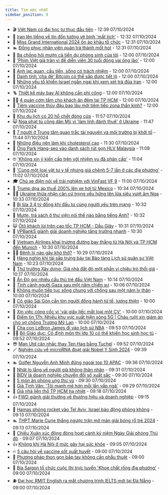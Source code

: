```yaml
---
title: Tim mới nhất
sidebar_position: 9
---
```


<!-- vnexpress-tin-moi-nhat:START -->
- 🎬 [Việt Nam có đại học tư thục đầu tiên](https://vnexpress.net/viet-nam-co-dai-hoc-tu-thuc-dau-tien-4801327.html) - 12:39 07/10/2024
- 🐎 [Iran lên tiếng về tin đồn tướng vệ binh &#39;mất tích&#39;](https://vnexpress.net/iran-len-tieng-ve-tin-don-tuong-ve-binh-mat-tich-4801321.html) - 12:32 07/10/2024
- 🦍 [Miss Grand International 2024 ồn ào khâu tổ chức](https://vnexpress.net/miss-grand-international-2024-on-ao-khau-to-chuc-4801268.html) - 12:31 07/10/2024
- 🏊 [Đồng phục nhân viên quán trà thành mốt hot](https://vnexpress.net/dong-phuc-nhan-vien-quan-tra-thanh-mot-hot-4801055.html) - 12:31 07/10/2024
- 🎊 [Ba chồng hỏi mượn cả tiền dự phòng sinh của tôi](https://vnexpress.net/ba-chong-hoi-muon-ca-tien-du-phong-sinh-cua-toi-4801189.html) - 12:00 07/10/2024
- 🎃 [&#39;Phim Việt giả trân vì để diễn viên 30 tuổi đóng vai ông lão&#39;](https://vnexpress.net/phim-viet-gia-tran-vi-de-dien-vien-30-tuoi-dong-vai-ong-lao-4801188.html) - 12:00 07/10/2024
- 🧰 [Anh lạc quan, cầu tiến, sống có trách nhiệm](https://vnexpress.net/anh-lac-quan-cau-tien-song-co-trach-nhiem-4801071.html) - 12:00 07/10/2024
- 🔭 [Danh tính &#39;cha đẻ&#39; Bitcoin có thể sắp được tiết lộ](https://vnexpress.net/danh-tinh-cha-de-bitcoin-co-the-sap-duoc-tiet-lo-4801033.html) - 12:00 07/10/2024
- 🫶 [Những yếu tố khiến Israel ngần ngại khi xem xét trả đũa Iran](https://vnexpress.net/nhung-yeu-to-khien-israel-ngan-ngai-khi-xem-xet-tra-dua-iran-4800937.html) - 12:00 07/10/2024
- 🪜 [Thiết kế máy bay AI không cần phi công](https://vnexpress.net/thiet-ke-may-bay-ai-khong-can-phi-cong-4800921.html) - 12:00 07/10/2024
- 👨‍🏫 [4 quán cơm tấm cho khách ăn đêm tại TP HCM](https://vnexpress.net/4-quan-com-tam-cho-khach-an-dem-tai-tp-hcm-4799972.html) - 12:00 07/10/2024
- 🎊 [Tiêm vaccine thủy đậu bao lâu mới tiêm tiếp zona thần kinh?](https://vnexpress.net/tiem-vaccine-thuy-dau-bao-lau-moi-tiem-tiep-zona-than-kinh-4801237.html) - 12:00 07/10/2024
- 🎊 [Khu du lịch có 20 hổ chết đóng cửa](https://vnexpress.net/khu-du-lich-co-20-ho-chet-dong-cua-4801315.html) - 11:57 07/10/2024
- 😺 [Nga phạt tù công dân Mỹ vì &#39;làm lính đánh thuê&#39; ở Ukraine](https://vnexpress.net/nga-phat-tu-cong-dan-my-vi-lam-linh-danh-thue-o-ukraine-4801302.html) - 11:47 07/10/2024
- 🐘 [7 người ở Trung tâm quan trắc tài nguyên và môi trường bị khởi tố](https://vnexpress.net/7-nguoi-o-trung-tam-quan-trac-tai-nguyen-va-moi-truong-bi-khoi-to-4801312.html) - 11:44 07/10/2024
- 🌁 [Những điều nên làm khi cholesterol cao](https://vnexpress.net/nhung-dieu-nen-lam-khi-cholesterol-cao-4801107.html) - 11:30 07/10/2024
- 🐲 [Ông Park Hang-seo vào danh sách rút gọn HLV Malaysia](https://vnexpress.net/ong-park-hang-seo-vao-danh-sach-rut-gon-hlv-malaysia-4801310.html) - 11:08 07/10/2024
- 🤓 [&#39;Không xin ý kiến cấp trên với nhiệm vụ đã phân cấp&#39;](https://vnexpress.net/khong-xin-y-kien-cap-tren-voi-nhiem-vu-da-phan-cap-4801271.html) - 11:04 07/10/2024
- 💪 [&#39;Cùng một loại vật tư y tế nhưng giá chênh 5-7 lần ở các địa phương&#39;](https://vnexpress.net/cung-mot-loai-vat-tu-y-te-nhung-gia-chenh-5-7-lan-o-cac-dia-phuong-4801262.html) - 11:02 07/10/2024
- 🎓 [Chủ xe điện nói về trải nghiệm với VinFast VF 9](https://vnexpress.net/chu-xe-dien-noi-ve-trai-nghiem-voi-vinfast-vf-9-4801298.html) - 11:00 07/10/2024
- 🫣 [Trump dọa áp thuế 200% lên xe hơi từ Mexico](https://vnexpress.net/trump-doa-ap-thue-200-len-xe-hoi-tu-mexico-4801230.html) - 10:34 07/10/2024
- 🧑‍💻 [Ukraine thừa nhận căn cứ trọng yếu hứng tên lửa siêu vượt âm Nga](https://vnexpress.net/ukraine-thua-nhan-can-cu-trong-yeu-hung-ten-lua-sieu-vuot-am-nga-4801252.html) - 10:33 07/10/2024
- 🐲 [Bị lừa 3,4 tỷ đồng khi đầu tư cùng người yêu trên mạng](https://vnexpress.net/bi-lua-3-4-ty-dong-khi-dau-tu-cung-nguoi-yeu-tren-mang-4801231.html) - 10:32 07/10/2024
- 🌝 [Mượn, trả sách ở thư viện nói thế nào bằng tiếng Anh?](https://vnexpress.net/muon-tra-sach-o-thu-vien-noi-the-nao-bang-tieng-anh-4801297.html) - 10:32 07/10/2024
- 😺 [Ôtô khách lùi trên cao tốc TP HCM - Dầu Giây](https://vnexpress.net/oto-khach-lui-tren-cao-toc-tp-hcm-dau-giay-4801292.html) - 10:31 07/10/2024
- 🐎 [VPBankS giành giải doanh nghiệp tăng trưởng nhanh](https://vnexpress.net/vpbanks-gianh-giai-doanh-nghiep-tang-truong-nhanh-4801295.html) - 10:30 07/10/2024
- 🎡 [Vietnam Airlines khai trương đường bay thẳng từ Hà Nội và TP HCM đến Munich](https://vnexpress.net/vietnam-airlines-khai-truong-duong-bay-thang-tu-ha-noi-va-tp-hcm-den-munich-4801290.html) - 10:30 07/10/2024
- 👨‍🏫 [Bệnh lý nào gây khó thở?](https://vnexpress.net/benh-ly-nao-gay-kho-tho-4801227.html) - 10:29 07/10/2024
- 🦆 [Hàng nghìn khí tài sắp trưng bày tại Bảo tàng Lịch sử quân sự Việt Nam](https://vnexpress.net/hang-nghin-khi-tai-sap-trung-bay-tai-bao-tang-lich-su-quan-su-viet-nam-4800881.html) - 10:23 07/10/2024
- 🚦 [Thứ trưởng Xây dựng: Giá nhà đắt đỏ một phần vì chiêu trò thổi giá](https://vnexpress.net/thu-truong-xay-dung-gia-nha-dat-do-mot-phan-vi-chieu-tro-thoi-gia-4801255.html) - 10:17 07/10/2024
- 💫 [Ấn Độ gọi nhiều cầu thủ trẻ đấu Việt Nam](https://vnexpress.net/an-do-goi-nhieu-cau-thu-tre-dau-viet-nam-4801283.html) - 10:14 07/10/2024
- 🎉 [Tình cảnh người Gaza sau một năm chiến sự](https://vnexpress.net/tinh-canh-nguoi-gaza-sau-mot-nam-chien-su-4801068.html) - 10:06 07/10/2024
- 🌋 [Không muốn tiếp tục sống chung với chồng sau một năm ly thân](https://vnexpress.net/khong-muon-tiep-tuc-song-chung-voi-chong-sau-mot-nam-ly-than-4801190.html) - 10:00 07/10/2024
- 🤖 [Cô giáo Sài Gòn cần tìm người đồng hành tử tế, lương thiện](https://vnexpress.net/co-giao-sai-gon-can-tim-nguoi-dong-hanh-tu-te-luong-thien-4801056.html) - 10:00 07/10/2024
- 🦏 [Xin việc công cốc vì &#39;vài giây liếc mắt loại một CV&#39;](https://vnexpress.net/xin-viec-cong-coc-vi-vai-giay-liec-mat-loai-mot-cv-4800925.html) - 10:00 07/10/2024
- 🦩 [Điểm tin 17h: Nhiều khu vực xuất hiện sóng 5G | Cháu ruột xin giảm án cho vợ chồng Trương Mỹ Lan](https://vnexpress.net/diem-tin-17h-nhieu-khu-vuc-xuat-hien-song-5g-chau-ruot-xin-giam-an-cho-vo-chong-truong-my-lan-4801286.html) - 10:00 07/10/2024
- 👺 [Cha con LeBron James đi vào lịch sử NBA](https://vnexpress.net/cha-con-lebron-james-di-vao-lich-su-nba-4801279.html) - 09:53 07/10/2024
- 🧑‍🏫 [Bộ Giáo dục: Cố định môn thi lớp 10 có thể khiến học sinh học tủ](https://vnexpress.net/bo-giao-duc-co-dinh-mon-thi-lop-10-co-the-khien-hoc-sinh-hoc-tu-4801229.html) - 09:52 07/10/2024
- 😎 [Man Utd cân nhắc thay Ten Hag bằng Tuchel](https://vnexpress.net/man-utd-can-nhac-thay-ten-hag-bang-tuchel-4801250.html) - 09:52 07/10/2024
- 🪄 [Nghiên cứu về microRNA đoạt giải Nobel Y Sinh 2024](https://vnexpress.net/nghien-cuu-ve-microrna-doat-giai-nobel-y-sinh-2024-4801163.html) - 09:39 07/10/2024
- 🏊 [Golfer Nguyễn Anh Minh đứng ngoài top 10 APAC](https://vnexpress.net/golfer-nguyen-anh-minh-dung-ngoai-top-10-apac-4801274.html) - 09:36 07/10/2024
- 💃 [Nhật lo lắng về người già không thân nhân](https://vnexpress.net/nhat-lo-lang-ve-nguoi-gia-khong-than-nhan-4801137.html) - 09:31 07/10/2024
- 🦆 [BIDV là doanh nghiệp chuyển đổi số xuất sắc](https://vnexpress.net/bidv-la-doanh-nghiep-chuyen-doi-so-xuat-sac-4801218.html) - 09:30 07/10/2024
- 🎊 [5 món ăn phòng ung thư vú](https://vnexpress.net/5-mon-an-phong-ung-thu-vu-4801158.html) - 09:30 07/10/2024
- 👺 [Giả Tịnh Văn: &#39;Tôi mạnh mẽ hơn mỗi lần vấp ngã&#39;](https://vnexpress.net/gia-tinh-van-toi-manh-me-hon-moi-lan-vap-nga-4801239.html) - 09:29 07/10/2024
- 🎡 [Giá nhà liền thổ TP HCM hạ nhiệt](https://vnexpress.net/gia-nha-lien-tho-tp-hcm-ha-nhiet-4801061.html) - 09:18 07/10/2024
- 👍 [FWD giành giải thưởng về thương hiệu và doanh nghiệp](https://vnexpress.net/fwd-gianh-giai-thuong-ve-thuong-hieu-va-doanh-nghiep-4801219.html) - 09:15 07/10/2024
- 🐎 [Hamas phóng rocket vào Tel Aviv, Israel báo động phòng không](https://vnexpress.net/hamas-phong-rocket-vao-tel-aviv-israel-bao-dong-phong-khong-4801220.html) - 09:13 07/10/2024
- 🏊 [THPT Marie Curie thắng ngược trận mở màn giải bóng rổ trẻ 2024](https://vnexpress.net/thpt-marie-curie-thang-nguoc-tran-mo-man-giai-bong-ro-tre-2024-4801259.html) - 09:13 07/10/2024
- 🦩 [Chiều Xuân xúc động đóng hoạt cảnh kỷ niệm Ngày Giải phóng Thủ đô](https://vnexpress.net/chieu-xuan-xuc-dong-dong-hoat-canh-ky-niem-ngay-giai-phong-thu-do-4801249.html) - 09:07 07/10/2024
- 👍 [Không khí Hà Nội ở mức gây hại sức khỏe](https://vnexpress.net/khong-khi-ha-noi-o-muc-gay-hai-suc-khoe-4801217.html) - 09:05 07/10/2024
- 🔥 [5 câu hỏi về vaccine sốt xuất huyết](https://vnexpress.net/5-cau-hoi-ve-vaccine-sot-xuat-huyet-4801199.html) - 09:00 07/10/2024
- 💄 [Phương pháp thon gọn bắp tay không cần phẫu thuật](https://vnexpress.net/phuong-phap-thon-gon-bap-tay-khong-can-phau-thuat-4801157.html) - 09:00 07/10/2024
- 🤡 [Bia Saigon tổ chức cuộc thi trực tuyến &#39;Khoe chất rồng địa phương&#39;](https://vnexpress.net/bia-saigon-to-chuc-cuoc-thi-truc-tuyen-khoe-chat-rong-dia-phuong-4800278.html) - 09:00 07/10/2024
- ⛽️ [Đại học RMIT English ra mắt chương trình IELTS mới tại Đà Nẵng](https://vnexpress.net/dai-hoc-rmit-english-ra-mat-chuong-trinh-ielts-moi-tai-da-nang-4799888.html) - 09:00 07/10/2024<!-- vnexpress-tin-moi-nhat:END -->
